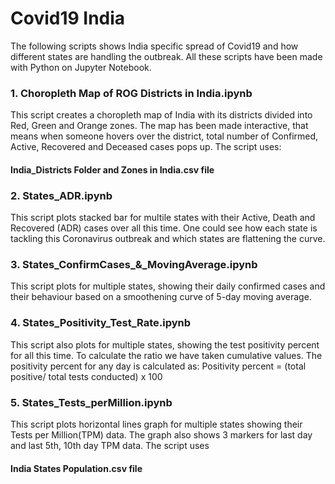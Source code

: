 # Covid19 India

The following scripts shows India specific spread of Covid19 and how different states are handling the outbreak. All these scripts have been made with Python on Jupyter Notebook.

### 1. Choropleth Map of ROG Districts in India.ipynb

This script creates a choropleth map of India with its districts divided into Red, Green and Orange zones. 
The map has been made interactive, that means when someone hovers over the district, total number of Confirmed, Active, Recovered and 
Deceased cases pops up. The script uses:
#### India_Districts Folder and Zones in India.csv file

### 2. States_ADR.ipynb

This script plots stacked bar for multile states with their Active, Death and Recovered (ADR) cases over all this time. One could see how each state is tackling this Coronavirus outbreak and which states are flattening the curve.

### 3. States_ConfirmCases_&_MovingAverage.ipynb

This script plots for multiple states, showing their daily confirmed cases and their behaviour based on a smoothening curve of 5-day moving average.

### 4. States_Positivity_Test_Rate.ipynb

This script also plots for multiple states, showing the test positivity percent for all this time. To calculate the ratio we have taken cumulative values. The positivity percent for any day is calculated as:
Positivity percent = (total positive/ total tests conducted) x 100

### 5. States_Tests_perMillion.ipynb

This script plots horizontal lines graph for multiple states showing their Tests per Million(TPM) data. The graph also shows 3 markers for last day and last 5th, 10th day TPM data. The script uses
#### India States Population.csv file

